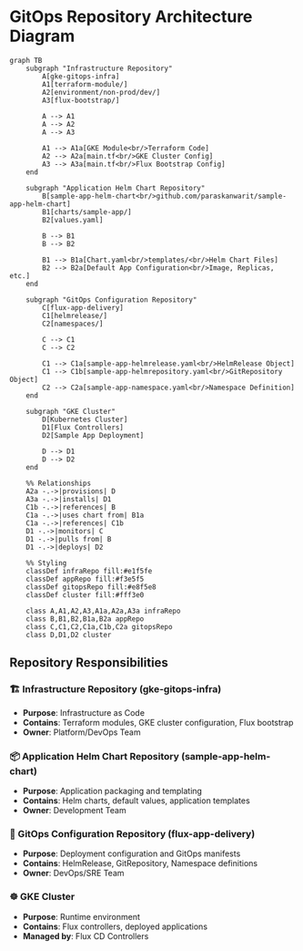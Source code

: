 # GitOps Repository Architecture Diagram

```mermaid
graph TB
    subgraph "Infrastructure Repository"
        A[gke-gitops-infra]
        A1[terraform-module/]
        A2[environment/non-prod/dev/]
        A3[flux-bootstrap/]
        
        A --> A1
        A --> A2
        A --> A3
        
        A1 --> A1a[GKE Module<br/>Terraform Code]
        A2 --> A2a[main.tf<br/>GKE Cluster Config]
        A3 --> A3a[main.tf<br/>Flux Bootstrap Config]
    end
    
    subgraph "Application Helm Chart Repository"
        B[sample-app-helm-chart<br/>github.com/paraskanwarit/sample-app-helm-chart]
        B1[charts/sample-app/]
        B2[values.yaml]
        
        B --> B1
        B --> B2
        
        B1 --> B1a[Chart.yaml<br/>templates/<br/>Helm Chart Files]
        B2 --> B2a[Default App Configuration<br/>Image, Replicas, etc.]
    end
    
    subgraph "GitOps Configuration Repository"
        C[flux-app-delivery]
        C1[helmrelease/]
        C2[namespaces/]
        
        C --> C1
        C --> C2
        
        C1 --> C1a[sample-app-helmrelease.yaml<br/>HelmRelease Object]
        C1 --> C1b[sample-app-helmrepository.yaml<br/>GitRepository Object]
        C2 --> C2a[sample-app-namespace.yaml<br/>Namespace Definition]
    end
    
    subgraph "GKE Cluster"
        D[Kubernetes Cluster]
        D1[Flux Controllers]
        D2[Sample App Deployment]
        
        D --> D1
        D --> D2
    end
    
    %% Relationships
    A2a -.->|provisions| D
    A3a -.->|installs| D1
    C1b -.->|references| B
    C1a -.->|uses chart from| B1a
    C1a -.->|references| C1b
    D1 -.->|monitors| C
    D1 -.->|pulls from| B
    D1 -.->|deploys| D2
    
    %% Styling
    classDef infraRepo fill:#e1f5fe
    classDef appRepo fill:#f3e5f5
    classDef gitopsRepo fill:#e8f5e8
    classDef cluster fill:#fff3e0
    
    class A,A1,A2,A3,A1a,A2a,A3a infraRepo
    class B,B1,B2,B1a,B2a appRepo
    class C,C1,C2,C1a,C1b,C2a gitopsRepo
    class D,D1,D2 cluster
```

## Repository Responsibilities

### 🏗️ Infrastructure Repository (gke-gitops-infra)
- **Purpose**: Infrastructure as Code
- **Contains**: Terraform modules, GKE cluster configuration, Flux bootstrap
- **Owner**: Platform/DevOps Team

### 📦 Application Helm Chart Repository (sample-app-helm-chart)
- **Purpose**: Application packaging and templating
- **Contains**: Helm charts, default values, application templates
- **Owner**: Development Team

### 🔄 GitOps Configuration Repository (flux-app-delivery)
- **Purpose**: Deployment configuration and GitOps manifests
- **Contains**: HelmRelease, GitRepository, Namespace definitions
- **Owner**: DevOps/SRE Team

### ☸️ GKE Cluster
- **Purpose**: Runtime environment
- **Contains**: Flux controllers, deployed applications
- **Managed by**: Flux CD Controllers